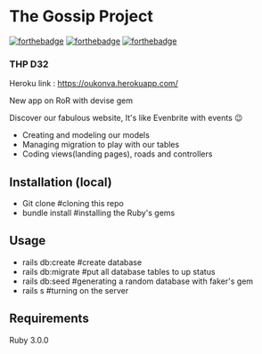 # The Gossip Project
[![forthebadge](https://forthebadge.com/images/badges/powered-by-electricity.svg)](https://forthebadge.com)
[![forthebadge](https://forthebadge.com/images/badges/made-with-ruby.svg)](https://forthebadge.com)
[![forthebadge](https://forthebadge.com/images/badges/ctrl-c-ctrl-v.svg)](https://forthebadge.com)


### THP D32

Heroku link : https://oukonva.herokuapp.com/

New app on RoR with devise gem


Discover our fabulous website, It's like Evenbrite with events 😉

* Creating and modeling our models
* Managing migration to play with our tables
* Coding views(landing pages), roads and controllers

## Installation (local)


* Git clone #cloning this repo
* bundle install #installing the Ruby's gems


## Usage

* rails db:create #create database
* rails db:migrate #put all database tables to up status
* rails db:seed #generating a random database with faker's gem
* rails s #turning on the server

## Requirements

Ruby 3.0.0
